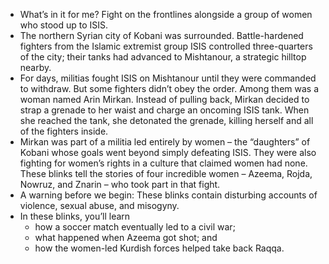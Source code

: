 - What’s in it for me? Fight on the frontlines alongside a group of women who stood up to ISIS.
- The northern Syrian city of Kobani was surrounded. Battle-hardened fighters from the Islamic extremist group ISIS controlled three-quarters of the city; their tanks had advanced to Mishtanour, a strategic hilltop nearby.
- For days, militias fought ISIS on Mishtanour until they were commanded to withdraw. But some fighters didn’t obey the order. Among them was a woman named Arin Mirkan. Instead of pulling back, Mirkan decided to strap a grenade to her waist and charge an oncoming ISIS tank. When she reached the tank, she detonated the grenade, killing herself and all of the fighters inside.
- Mirkan was part of a militia led entirely by women –⁠ the “daughters” of Kobani whose goals went beyond simply defeating ISIS. They were also fighting for women’s rights in a culture that claimed women had none. These blinks tell the stories of four incredible women –⁠ Azeema, Rojda, Nowruz, and Znarin –⁠ who took part in that fight.
- A warning before we begin: These blinks contain disturbing accounts of violence, sexual abuse, and misogyny.
- In these blinks, you’ll learn
	- how a soccer match eventually led to a civil war;
	- what happened when Azeema got shot; and
	- how the women-led Kurdish forces helped take back Raqqa.